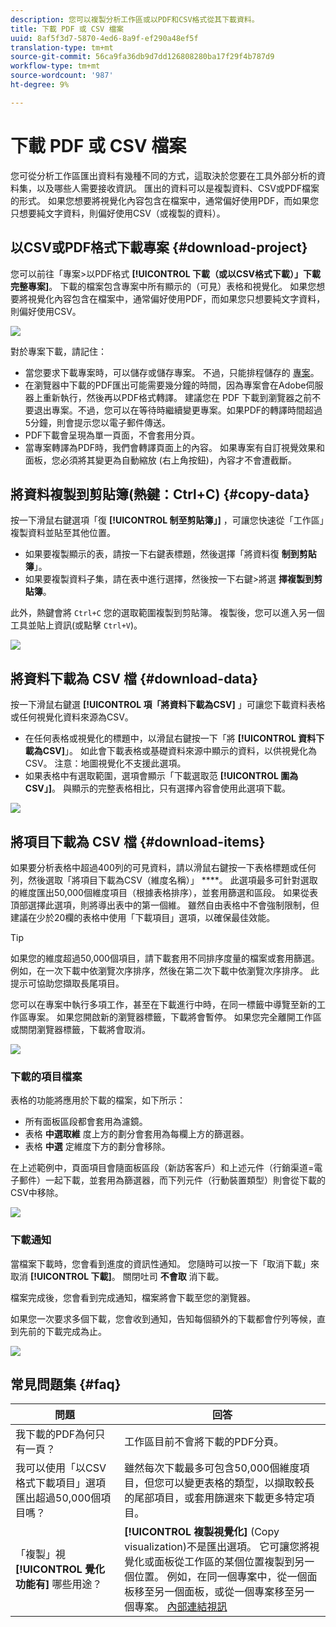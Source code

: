 ```yaml
---
description: 您可以複製分析工作區或以PDF和CSV格式從其下載資料。
title: 下載 PDF 或 CSV 檔案
uuid: 8af5f3d7-5870-4ed6-8a9f-ef290a48ef5f
translation-type: tm+mt
source-git-commit: 56ca9fa36db9d7dd126808280ba17f29f4b787d9
workflow-type: tm+mt
source-wordcount: '987'
ht-degree: 9%

---
```



# 下載 PDF 或 CSV 檔案

您可從分析工作區匯出資料有幾種不同的方式，這取決於您要在工具外部分析的資料集，以及哪些人需要接收資訊。 匯出的資料可以是複製資料、CSV或PDF檔案的形式。 如果您想要將視覺化內容包含在檔案中，通常偏好使用PDF，而如果您只想要純文字資料，則偏好使用CSV（或複製的資料）。

## 以CSV或PDF格式下載專案 {#download-project}

您可以前往「專案>以PDF格式 **[!UICONTROL 下載（或以CSV格式下載）」下載完整專案]**。 下載的檔案包含專案中所有顯示的（可見）表格和視覺化。 如果您想要將視覺化內容包含在檔案中，通常偏好使用PDF，而如果您只想要純文字資料，則偏好使用CSV。

![](assets/download-project.png)

對於專案下載，請記住：

* 當您要求下載專案時，可以儲存或儲存專案。 不過，只能排程儲存的 [專案](https://docs.adobe.com/content/help/zh-Hant/analytics/analyze/analysis-workspace/curate-share/t-schedule-report.html)。
* 在瀏覽器中下載的PDF匯出可能需要幾分鐘的時間，因為專案會在Adobe伺服器上重新執行，然後再以PDF格式轉譯。 建議您在 PDF 下載到瀏覽器之前不要退出專案。不過，您可以在等待時繼續變更專案。如果PDF的轉譯時間超過5分鐘，則會提示您以電子郵件傳送。
* PDF下載會呈現為單一頁面，不會套用分頁。
* 當專案轉譯為PDF時，我們會轉譯頁面上的內容。 如果專案有自訂視覺效果和面板，您必須將其變更為自動縮放 (右上角按鈕)，內容才不會遭截斷。

## 將資料複製到剪貼簿(熱鍵：Ctrl+C) {#copy-data}

按一下滑鼠右鍵選項「復 **[!UICONTROL 制至剪貼簿」]** ，可讓您快速從「工作區」複製資料並貼至其他位置。

* 如果要複製顯示的表，請按一下右鍵表標題，然後選擇「將資料復 **制到剪貼簿**」。
* 如果要複製資料子集，請在表中進行選擇，然後按一下右鍵>將選 **擇複製到剪貼簿**。

此外，熱鍵會將 `Ctrl+C` 您的選取範圍複製到剪貼簿。 複製後，您可以進入另一個工具並貼上資訊(或點擊 `Ctrl+V`)。

![](assets/copy-selection.png)

## 將資料下載為 CSV 檔 {#download-data}

按一下滑鼠右鍵選 **[!UICONTROL 項「將資料下載為CSV]** 」可讓您下載資料表格或任何視覺化資料來源為CSV。

* 在任何表格或視覺化的標題中，以滑鼠右鍵按一下「將 **[!UICONTROL 資料下載為CSV]**」。 如此會下載表格或基礎資料來源中顯示的資料，以供視覺化為CSV。 注意：地圖視覺化不支援此選項。
* 如果表格中有選取範圍，選項會顯示「下載選取范 **[!UICONTROL 圍為CSV」]**。 與顯示的完整表格相比，只有選擇內容會使用此選項下載。

![](assets/download-data-viz.png)

## 將項目下載為 CSV 檔 {#download-items}

如果要分析表格中超過400列的可見資料，請以滑鼠右鍵按一下表格標題或任何列，然後選取「將項目下載為CSV（維度名稱）」 ****。 此選項最多可針對選取的維度匯出50,000個維度項目（根據表格排序），並套用篩選和區段。 如果從表頂部選擇此選項，則將導出表中的第一個維。 雖然自由表格中不會強制限制，但建議在少於20欄的表格中使用「下載項目」選項，以確保最佳效能。

>[!TIP]
>
> 如果您的維度超過50,000個項目，請下載套用不同排序度量的檔案或套用篩選。 例如，在一次下載中依瀏覽次序排序，然後在第二次下載中依瀏覽次序排序。 此提示可協助您擷取長尾項目。

您可以在專案中執行多項工作，甚至在下載進行中時，在同一標籤中導覽至新的工作區專案。 如果您開啟新的瀏覽器標籤，下載將會暫停。 如果您完全離開工作區或關閉瀏覽器標籤，下載將會取消。

![](assets/download-items.png)

### 下載的項目檔案

表格的功能將應用於下載的檔案，如下所示：

* 所有面板區段都會套用為濾鏡。
* 表格 **中選取維** 度上方的劃分會套用為每欄上方的篩選器。
* 表格 **中選** 定維度下方的劃分會移除。

在上述範例中，頁面項目會隨面板區段（新訪客客戶）和上述元件（行銷渠道=電子郵件）一起下載，並套用為篩選器，而下列元件（行動裝置類型）則會從下載的CSV中移除。

![](assets/downloaded-file.png)

### 下載通知

當檔案下載時，您會看到進度的資訊性通知。 您隨時可以按一下「取消下載」來取消 **[!UICONTROL 下載]**。 關閉吐司 **不會取** 消下載。

檔案完成後，您會看到完成通知，檔案將會下載至您的瀏覽器。

如果您一次要求多個下載，您會收到通知，告知每個額外的下載都會佇列等候，直到先前的下載完成為止。

![](assets/toast.png)

## 常見問題集 {#faq}

| 問題 | 回答 |
| --- | --- |
| 我下載的PDF為何只有一頁？ | 工作區目前不會將下載的PDF分頁。 |
| 我可以使用「以CSV格式下載項目」選項匯出超過50,000個項目嗎？ | 雖然每次下載最多可包含50,000個維度項目，但您可以變更表格的類型，以擷取較長的尾部項目，或套用篩選來下載更多特定項目。 |
| 「複製」視 **[!UICONTROL 覺化功能有]** 哪些用途？ | **[!UICONTROL 複製視覺化]** (Copy visualization)不是匯出選項。 它可讓您將視覺化或面板從工作區的某個位置複製到另一個位置。 例如，在同一個專案中，從一個面板移至另一個面板，或從一個專案移至另一個專案。 [內部連結視訊](https://docs.adobe.com/content/help/en/analytics-learn/tutorials/analysis-workspace/visualizations/intra-linking-in-analysis-workspace.html) |

